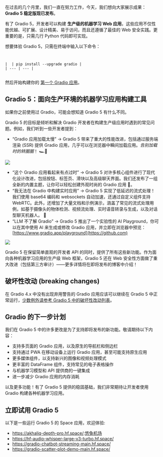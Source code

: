 
在过去的几个月里，我们一直在努力工作，今天，我们想向大家展示成果：**Gradio 5 稳定版现已发布**。


有了 Gradio 5，开发者可以构建 **生产级的机器学习 Web 应用**，这些应用不仅性能优越、可扩展、设计精美、易于访问，而且还遵循了最佳的 Web 安全实践。更重要的是，只需几行 Python 代码即可实现。


想要体验 Gradio 5，只需在终端中输入以下命令：



```


|  | pip install --upgrade gradio |
| --- | --- |


```

然后开始构建你的 [第一个 Gradio 应用](https://github.com)。


## Gradio 5：面向生产环境的机器学习应用构建工具


如果你之前使用过 Gradio，可能会想知道 Gradio 5 有什么不同。


Gradio 5 的目标是倾听和解决 Gradio 开发者在构建生产级应用时遇到的常见问题。例如，我们听到一些开发者提到：


* “Gradio 应用加载太慢” → Gradio 5 带来了重大的性能改进，包括通过服务端渲染 (SSR) 提供 Gradio 应用，几乎可以在浏览器中瞬间加载应用。*告别加载时的转圈圈*！ 🏎️💨


![](https://img-s2.andfun.cn/devrel/posts/2024/10/b765f9eebe852.gif)


* “这个 Gradio 应用看起来有点过时” → Gradio 5 对许多核心组件进行了现代化设计改进，包括按钮、标签页、滑块以及高级聊天界面。我们还发布了一组全新的内置主题，让你可以轻松创建外观时尚的 Gradio 应用 🎨。
* “我无法在 Gradio 中构建实时应用” → Gradio 5 实现了低延迟的流式处理！我们使用 base64 编码和 websockets 自动加速，还通过自定义组件支持 WebRTC。此外，还增加了大量文档和示例演示，涵盖了常见的流式处理用例，如基于摄像头的物体检测、视频流处理、实时语音转录与生成，以及对话型聊天机器人。 🎤
* “LLM 不了解 Gradio” → Gradio 5 推出了一个实验性的 AI Playground，你可以在其中使用 AI 来生成或修改 Gradio 应用，并立即在浏览器中预览：[https://www.gradio.app/playground](https://github.com)


![](https://img-s2.andfun.cn/devrel/posts/2024/10/d0b544e1ab35b.gif)


Gradio 5 在保留简单直观的开发者 API 的同时，提供了所有这些新功能。作为面向各种机器学习应用的生产级 Web 框架，Gradio 5 还在 Web 安全性方面做了重大改进（包括第三方审计）——更多详情将在即将发布的博客中介绍！


## 破坏性改动 (breaking changes)


在 Gradio 4\.x 中没有出现弃用警告的 Gradio 应用应该可以继续在 Gradio 5 中正常运行，[少数例外请参考 Gradio 5 中的破坏性改动列表](https://github.com)。


## Gradio 的下一步计划


我们在 Gradio 5 中的许多更改是为了支持即将发布的新功能。敬请期待以下内容：


* 支持多页面的 Gradio 应用，以及原生的导航栏和侧边栏
* 支持通过 PWA 在移动设备上运行 Gradio 应用，甚至可能支持原生应用
* 更多媒体组件，以支持新兴的图像和视频处理模式
* 更丰富的 DataFrame 组件，支持常见的电子表格操作
* 与机器学习模型和 API 提供商的一键集成
* 进一步减少 Gradio 应用的内存消耗


以及更多功能！有了 Gradio 5 提供的稳固基础，我们非常期待让开发者使用 Gradio 构建各种机器学习应用。


## 立即试用 Gradio 5


以下是一些运行 Gradio 5 的 Space 应用，欢迎体验:


* [https://akhaliq\-depth\-pro.hf.space/](https://github.com):[悠兔机场](https://xinnongbo.com)
* [https://hf\-audio\-whisper\-large\-v3\-turbo.hf.space/](https://github.com)
* [https://gradio\-chatbot\-streaming\-main.hf.space/](https://github.com)
* [https://gradio\-scatter\-plot\-demo\-main.hf.space/](https://github.com)


